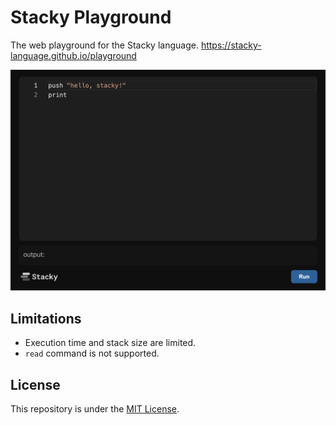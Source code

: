 # Stacky Playground

The web playground for the Stacky language.
https://stacky-language.github.io/playground

![](./docs/images/img-playground.png)

## Limitations

- Execution time and stack size are limited.
- `read` command is not supported.

## License

This repository is under the [MIT License](./LICENSE).